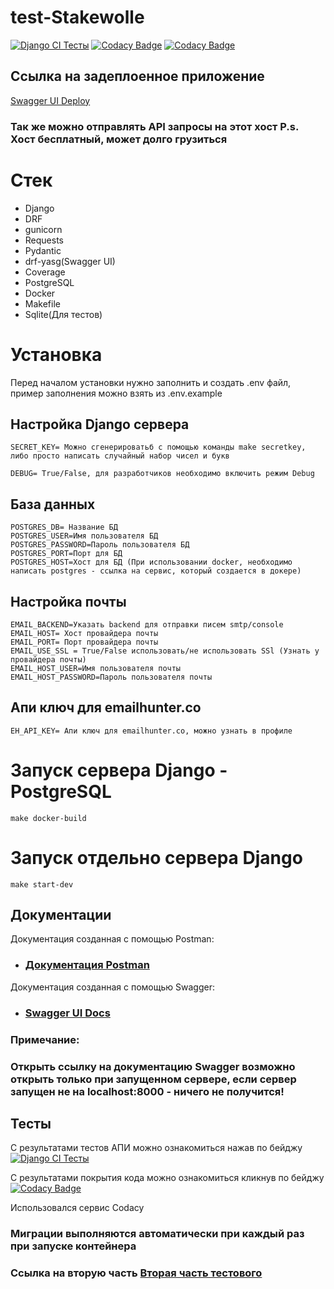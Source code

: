 # test-Stakewolle

[![Django CI Тесты](https://github.com/NevermoreKatana/test-Stakewolle/actions/workflows/django.yml/badge.svg)](https://github.com/NevermoreKatana/test-Stakewolle/actions/workflows/django.yml)
[![Codacy Badge](https://app.codacy.com/project/badge/Grade/5b8f1dcc4c5248369aa3e45cead2454e)](https://app.codacy.com/gh/NevermoreKatana/test-Stakewolle/dashboard?utm_source=gh&utm_medium=referral&utm_content=&utm_campaign=Badge_grade)
[![Codacy Badge](https://app.codacy.com/project/badge/Coverage/5b8f1dcc4c5248369aa3e45cead2454e)](https://app.codacy.com/gh/NevermoreKatana/test-Stakewolle/dashboard?utm_source=gh&utm_medium=referral&utm_content=&utm_campaign=Badge_coverage)


## Ссылка на задеплоенное приложение 
[Swagger UI Deploy](https://test-stakewolle.onrender.com/swagger/)
### Так же можно отправлять API запросы на этот хост P.s. Хост бесплатный, может долго грузиться

# Стек
- Django
- DRF
- gunicorn
- Requests
- Pydantic
- drf-yasg(Swagger UI)
- Coverage
- PostgreSQL
- Docker
- Makefile
- Sqlite(Для тестов)

# Установка
Перед началом установки нужно заполнить и создать .env файл, пример заполнения можно взять из .env.example
## Настройка Django сервера
```
SECRET_KEY= Можно сгенерироватьб с помощью команды make secretkey, либо просто написать случайный набор чисел и букв
```
```
DEBUG= True/False, для разработчиков необходимо включить режим Debug
```
## База данных
```
POSTGRES_DB= Название БД
POSTGRES_USER=Имя пользователя БД
POSTGRES_PASSWORD=Пароль пользователя БД
POSTGRES_PORT=Порт для БД
POSTGRES_HOST=Хост для БД (При использовании docker, необходимо написать postgres - ссылка на сервис, который создается в докере)
```
## Настройка почты
```
EMAIL_BACKEND=Указать backend для отправки писем smtp/console 
EMAIL_HOST= Хост провайдера почты
EMAIL_PORT= Порт провайдера почты 
EMAIL_USE_SSL = True/False использовать/не использовать SSl (Узнать у провайдера почты)
EMAIL_HOST_USER=Имя пользователя почты
EMAIL_HOST_PASSWORD=Пароль пользователя почты
```
## Апи ключ для emailhunter.co
```
EH_API_KEY= Апи ключ для emailhunter.co, можно узнать в профиле
```

# Запуск сервера Django - PostgreSQL

```
make docker-build
```
# Запуск отдельно сервера Django
```
make start-dev
```

## Документации
Документация созданная с помощью Postman:
- ### [Документация Postman](https://documenter.getpostman.com/view/29777293/2sA2xnwpYt)
Документация созданная с помощью Swagger:
- ### [Swagger UI Docs](http://localhost:8000/swagger/)

### Примечание:
### Открыть ссылку на документацию Swagger возможно открыть только при запущенном сервере, если сервер запущен не на localhost:8000 - ничего не получится!

## Тесты
С результатами тестов АПИ можно ознакомиться нажав по бейджу [![Django CI Тесты](https://github.com/NevermoreKatana/test-Stakewolle/actions/workflows/django.yml/badge.svg)](https://github.com/NevermoreKatana/test-Stakewolle/actions/workflows/django.yml) 

С результатами покрытия кода можно ознакомиться кликнув по бейджу[![Codacy Badge](https://app.codacy.com/project/badge/Coverage/5b8f1dcc4c5248369aa3e45cead2454e)](https://app.codacy.com/gh/NevermoreKatana/test-Stakewolle/dashboard?utm_source=gh&utm_medium=referral&utm_content=&utm_campaign=Badge_coverage)

Использовался сервис Codacy

### Миграции выполняются автоматически при каждый раз при запуске контейнера

### Ссылка на вторую часть [Вторая часть тестового](https://github.com/NevermoreKatana/second-part_test)
